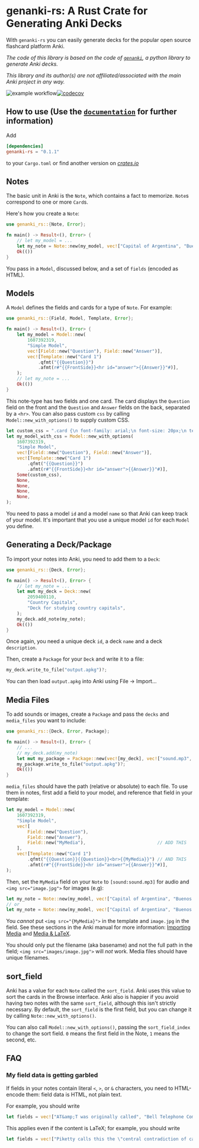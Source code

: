 # genanki-rs: A Rust Crate for Generating Anki Decks

With `genanki-rs` you can easily generate decks for the popular open source flashcard platform Anki.

*The code of this library is based on the code of [`genanki`](https://github.com/kerrickstaley/genanki), a python library to generate Anki decks.*

*This library and its author(s) are not affiliated/associated with the main Anki project in any way.*

![example workflow](https://github.com/yannickfunk/genanki-rs/actions/workflows/rust.yml/badge.svg)[![codecov](https://codecov.io/gh/yannickfunk/genanki-rs/branch/master/graph/badge.svg?token=16A3Z7SE6W)](https://codecov.io/gh/yannickfunk/genanki-rs)

## How to use (Use the [`documentation`](https://docs.rs/genanki-rs/0.1.1/genanki_rs/index.html) for further information)
Add 
```toml
[dependencies]
genanki-rs = "0.1.1"
```
to your `Cargo.toml` or find another version on [*crates.io*](https://crates.io/crates/genanki-rs)

## Notes
The basic unit in Anki is the `Note`, which contains a fact to memorize. `Note`s correspond to one or more `Card`s.

Here's how you create a `Note`:

```rust
use genanki_rs::{Note, Error};

fn main() -> Result<(), Error> {
    // let my_model = ...
    let my_note = Note::new(my_model, vec!["Capital of Argentina", "Buenos Aires"])?;
    Ok(())
}
```

You pass in a `Model`, discussed below, and a set of `fields` (encoded as HTML).

## Models
A `Model` defines the fields and cards for a type of `Note`. For example:

```rust
use genanki_rs::{Field, Model, Template, Error};

fn main() -> Result<(), Error> {
    let my_model = Model::new(
        1607392319,
        "Simple Model",
        vec![Field::new("Question"), Field::new("Answer")],
        vec![Template::new("Card 1")
            .qfmt("{{Question}}")
            .afmt(r#"{{FrontSide}}<hr id="answer">{{Answer}}"#)],
    );
    // let my_note = ...
    Ok(())
}
```

This note-type has two fields and one card. The card displays the `Question` field on the front and the `Question` and
`Answer` fields on the back, separated by a `<hr>`. You can also pass custom `css` by calling `Model::new_with_options()` to supply custom
CSS.

```rust
let custom_css = ".card {\n font-family: arial;\n font-size: 20px;\n text-align: center;\n color: black;\n}\n";
let my_model_with_css = Model::new_with_options(
    1607392319,
    "Simple Model",
    vec![Field::new("Question"), Field::new("Answer")],
    vec![Template::new("Card 1")
        .qfmt("{{Question}}")
        .afmt(r#"{{FrontSide}}<hr id="answer">{{Answer}}"#)],
    Some(custom_css),
    None,
    None,
    None,
    None,
);
```

You need to pass a model `id` and a model `name` so that Anki can keep track of your model. It's important that you use a unique model `id`
for each `Model` you define.

## Generating a Deck/Package
To import your notes into Anki, you need to add them to a `Deck`:

```rust
use genanki_rs::{Deck, Error};

fn main() -> Result<(), Error> {
    // let my_note = ...
    let mut my_deck = Deck::new(
        2059400110,
        "Country Capitals",
        "Deck for studying country capitals",
    );
    my_deck.add_note(my_note);
    Ok(())
}
```

Once again, you need a unique deck `id`, a deck `name` and a deck `description`.

Then, create a `Package` for your `Deck` and write it to a file:

```rust
my_deck.write_to_file("output.apkg")?;
```

You can then load `output.apkg` into Anki using File -> Import...

## Media Files
To add sounds or images, create a `Package` and pass the `decks` and `media_files` you want to include:

```rust
use genanki_rs::{Deck, Error, Package};

fn main() -> Result<(), Error> {
    // ...
    // my_deck.add(my_note)
    let mut my_package = Package::new(vec![my_deck], vec!["sound.mp3", "images/image.jpg"])?;
    my_package.write_to_file("output.apkg")?;
    Ok(())
}
```

`media_files` should have the path (relative or absolute) to each file. To use them in notes, first add a field to your model, and reference that field in your template:

```rust
let my_model = Model::new(
    1607392319,
    "Simple Model",
    vec![
        Field::new("Question"),
        Field::new("Answer"),
        Field::new("MyMedia"),                           // ADD THIS
    ],
    vec![Template::new("Card 1")
        .qfmt("{{Question}}{{Question}}<br>{{MyMedia}}") // AND THIS
        .afmt(r#"{{FrontSide}}<hr id="answer">{{Answer}}"#)],
);
```

Then, set the `MyMedia` field on your `Note` to `[sound:sound.mp3]` for audio and `<img src="image.jpg">` for images (e.g):

```rust
let my_note = Note::new(my_model, vec!["Capital of Argentina", "Buenos Aires", "[sound:sound.mp3]"])?;
// or
let my_note = Note::new(my_model, vec!["Capital of Argentina", "Buenos Aires", r#"<img src="image.jpg">"#])?;
```

You *cannot* put `<img src="{MyMedia}">` in the template and `image.jpg` in the field. See these sections in the Anki manual for more information: [Importing Media](https://docs.ankiweb.net/#/importing?id=importing-media) and [Media & LaTeX](https://docs.ankiweb.net/#/templates/fields?id=media-amp-latex).

You should only put the filename (aka basename) and not the full path in the field; `<img src="images/image.jpg">` will *not* work. Media files should have unique filenames.

## sort_field
Anki has a value for each `Note` called the `sort_field`. Anki uses this value to sort the cards in the Browse
interface. Anki also is happier if you avoid having two notes with the same `sort_field`, although this isn't strictly
necessary. By default, the `sort_field` is the first field, but you can change it by calling `Note::new_with_options()`.

You can also call `Model::new_with_options()`, passing the `sort_field_index` to change the sort field. `0` means the first field in the Note, `1` means the second, etc.

## FAQ
### My field data is getting garbled
If fields in your notes contain literal `<`, `>`, or `&` characters, you need to HTML-encode them: field data is HTML, not plain text.

For example, you should write
```rust
let fields = vec!["AT&amp;T was originally called", "Bell Telephone Company"]
```

This applies even if the content is LaTeX; for example, you should write
```rust
let fields = vec!["Piketty calls this the \"central contradiction of capitalism\".", "[latex]r &gt; g[/latex]"]
```
